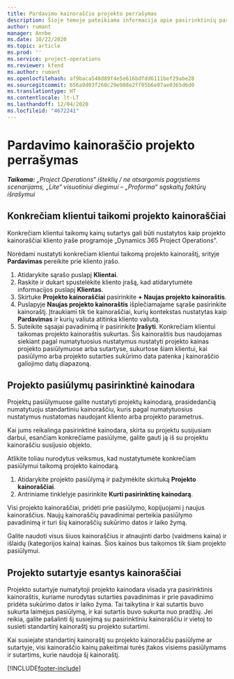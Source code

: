 ```yaml
---
title: Pardavimo kainoraščio projekto perrašymas
description: Šioje temoje pateikiama informacija apie pasirinktinių pardavimo kainoraščių kūrimą.
author: rumant
manager: Annbe
ms.date: 10/22/2020
ms.topic: article
ms.prod: ''
ms.service: project-operations
ms.reviewer: kfend
ms.author: rumant
ms.openlocfilehash: af9baca540d89f4e5e616bdfdd6111bef29abe28
ms.sourcegitcommit: 656a9d03f260c29e988e2ff05b6e07ae0365d6d0
ms.translationtype: HT
ms.contentlocale: lt-LT
ms.lasthandoff: 12/04/2020
ms.locfileid: "4672241"
---
```

# <a name="override-project-sales-price-lists"></a>Pardavimo kainoraščio projekto perrašymas

_**Taikoma:** „Project Operations“ išteklių / ne atsargomis pagrįstiems scenarijams, „Lite“ visuotiniui diegimui – „Proforma“ sąskaitų faktūrų išrašymui_

## <a name="customer-specific-project-price-lists"></a>Konkrečiam klientui taikomi projekto kainoraščiai

Konkrečiam klientui taikomų kainų sutartys gali būti nustatytos kaip projekto kainoraščiai kliento įraše programoje „Dynamics 365 Project Operations”.

Norėdami nustatyti konkrečiam klientui taikomą projekto kainoraštį, srityje **Pardavimas** pereikite prie kliento įrašo.

1. Atidarykite sąrašo puslapį **Klientai**.
2. Raskite ir dukart spustelėkite kliento įrašą, kad atidarytumėte informacijos puslapį **Klientas**.
3. Skirtuke **Projekto kainoraščiai** pasirinkite **+ Naujas projekto kainoraštis**.
4. Puslapyje **Naujas projekto kainoraštis** išplečiamajame sąraše pasirinkite kainoraštį. Įtraukiami tik tie kainoraščiai, kurių kontekstas nustatytas kaip **Pardavimas** ir kurių valiuta atitinka kliento valiutą.
5. Suteikite sąsajai pavadinimą ir pasirinkite **Įrašyti**. Konkrečiam klientui taikomas projekto kainoraštis sukurtas. Šis kainoraštis bus naudojamas siekiant pagal numatytuosius nustatymus nustatyti projekto kainas projekto pasiūlymuose arba sutartyse, sukurtose šiam klientui, kai pasiūlymo arba projekto sutarties sukūrimo data patenka į kainoraščio galiojimo datų diapazoną.

## <a name="custom-pricing-on-project-quotes"></a>Projekto pasiūlymų pasirinktinė kainodara

Projektų pasiūlymuose galite nustatyti projektų kainodarą, prasidedančią numatytuoju standartiniu kainoraščiu, kuris pagal numatytuosius nustatymus nustatomas naudojant kliento arba projekto parametrus.

Kai jums reikalinga pasirinktinė kainodara, skirta su projektu susijusiam darbui, esančiam konkrečiame pasiūlyme, galite gauti ją iš su projektu kainoraščiu susijusio objekto.

Atlikite toliau nurodytus veiksmus, kad nustatytumėte konkrečiam pasiūlymui taikomą projekto kainodarą.

1. Atidarykite projekto pasiūlymą ir pažymėkite skirtuką **Projekto kainoraščiai**.
2. Antriniame tinklelyje pasirinkite **Kurti pasirinktinę kainodarą**.

Visi projekto kainoraščiai, pridėti prie pasiūlymo, kopijuojami į naujus kainoraščius. Naujų kainoraščių pavadinimai perteikia pasiūlymo pavadinimą ir turi šių kainoraščių sukūrimo datos ir laiko žymą.

Galite naudoti visus šiuos kainoraščius ir atnaujinti darbo (vaidmens kaina) ir išlaidų (kategorijos kaina) kainas. Šios kainos bus taikomos tik šiam projekto pasiūlymui.

## <a name="price-lists-on-a-project-contract"></a>Projekto sutartyje esantys kainoraščiai

Projekto sutartyje numatytoji projekto kainodara visada yra pasirinktinis kainoraštis, kuriame nurodytas sutarties pavadinimas ir prie pavadinimo pridėta sukūrimo datos ir laiko žyma. Tai taikytina ir kai sutartis buvo sukurta laimėjus pasiūlymą, ir kai sutartis buvo sukurta nuo pradžių. Jei reikia, galite pašalinti šį susiejimą su pasirinktiniu kainoraščiu ir vietoj to susieti standartinį kainoraštį su projekto sutartimi.

Kai susiejate standartinį kainoraštį su projekto kainoraščiu pasiūlyme ar sutartyje, visi kainoraščio kainų pakeitimai turės įtakos visiems pasiūlymams ir sutartims, kurie naudoja šį kainoraštį.


[!INCLUDE[footer-include](../includes/footer-banner.md)]